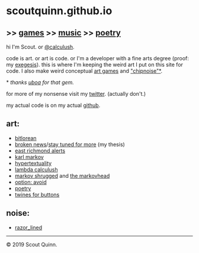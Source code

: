 # scoutquinn.github.io

## >> [games](https://calculush.gq) >> [music](https://soundcloud.com/razor_lined) >> [poetry](poetry)

hi I'm Scout. or [@calculush](https://twitter.com/calculush).

code is art. or art is code. or I'm a developer with a fine arts degree (proof: my [exegesis](https://scoutquinn.github.io/exegesis)). this is where I'm keeping the weird art I put on this site for code. I also make weird conceptual [art games](https://calculush.gq) and ["chipnoise"\*](https://soundcloud.com/razor_lined).

\* *thanks [uboa](https://uboa.bandcamp.com) for that gem.*

for more of my nonsense visit my [twitter](https://twitter.com/calculush). (actually don't.)

my actual code is on my actual [github](https://github.com/scoutquinn).

## art:
* [bitlorean](https://bitlorean.herokuapp.com)
* [broken news](http://constanceari.org/portfolio/broken-news/)/[stay tuned for more](http://stay-tuned-for-more.herokuapp.com/) (my thesis)
* [east richmond alerts](https://twitter.com/ERichmondAlerts)
* [karl markov](https://twitter.com/fullcommubot)
* [hypertextuality](https://hypertexuality.herokuapp.com/ww7.html)
* [lambda calculush](https://twitter.com/lambdacalculush)
* [markov shrugged](markov-shrugged) and [the markovhead](the-markovhead)
* [option: avoid](http://option-avoid.herokuapp.com/)
* [poetry](poetry)
* [twines for buttons](https://calculush.gq)

## noise:
* [razor_lined](https://soundcloud.com/razor_lined)

---

© 2019 Scout Quinn.
